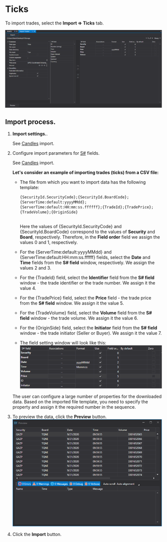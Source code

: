 # Ticks

To import trades, select the **Import \=\> Ticks** tab.

![hydra import trades](../../../images/hydra_import_trades.png)

## Import process.

1. **Import settings.**.

   See [Candles](candles.md) import.
2. Configure import parameters for [S\#](../../api.md) fields.

   See [Candles](candles.md) import.

   **Let's consider an example of importing trades (ticks) from a CSV file:**
   - The file from which you want to import data has the following template:

     ```none
     {SecurityId.SecurityCode};{SecurityId.BoardCode};{ServerTime:default:yyyyMMdd};{ServerTime:default:HH:mm:ss.ffffff};{TradeId};{TradePrice};{TradeVolume};{OriginSide}
     	  				
     ```

     Here the values of {SecurityId.SecurityCode} and {SecurityId.BoardCode} correspond to the values of **Security** and **Board**, respectively. Therefore, in the **Field order** field we assign the values 0 and 1, respectively.
   - For the {ServerTime:default:yyyyMMdd} and {ServerTime:default:HH:mm:ss.ffffff} fields, select the **Date** and **Time** fields from the **S\# field** window, respectively. We assign the values 2 and 3.
   - For the {TradeId} field, select the **Identifier** field from the **S\# field** window \- the trade identifier or the trade number. We assign it the value 4.
   - For the {TradePrice} field, select the **Price** field \- the trade price from the **S\# field** window. We assign it the value 5.
   - For the {TradeVolume} field, select the **Volume** field from the **S\# field** window \- the trade volume. We assign it the value 6.
   - For the {OriginSide} field, select the **Initiator** field from the **S\# field** window \- the trade initiator (Seller or Buyer). We assign it the value 7.
   - The field setting window will look like this:![hydra import prop trade](../../../images/hydra_import_prop_trade.png)

   The user can configure a large number of properties for the downloaded data. Based on the imported file template, you need to specify the property and assign it the required number in the sequence. 
3. To preview the data, click the **Preview** button.![hydra import preview trade](../../../images/hydra_import_preview_trade.png)
4. Click the **Import** button.
